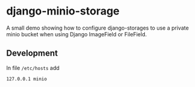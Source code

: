 # django-minio-storage

A small demo showing how to configure django-storages to use a private minio bucket when using Django ImageField or FileField.


## Development
In file `/etc/hosts` add

```sh
127.0.0.1 minio
```
